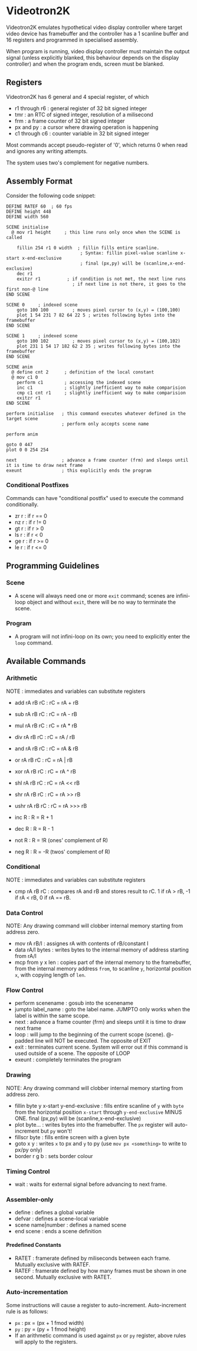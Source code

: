 # Videotron2K

Videotron2K emulates hypothetical video display controller where target video device has framebuffer and the controller has a 1 scanline buffer and 16 registers and programmed in specialised assembly.

When program is running, video display controller must maintain the output signal (unless explicitly blanked, this behaviour depends on the display controller) and when the program ends, screen must be blanked.

## Registers

Videotron2K has 6 general and 4 special register, of which

- r1 through r6 : general register of 32 bit signed integer
- tmr : an RTC of signed integer, resolution of a milisecond
- frm : a frame counter of 32 bit signed integer
- px and py : a cursor where drawing operation is happening
- c1 through c6 : counter variable in 32 bit signed integer

Most commands accept pseudo-register of '0', which returns 0 when read and ignores any writing attempts.

The system uses two's complement for negative numbers.

## Assembly Format

Consider the following code snippet:

```
DEFINE RATEF 60  ; 60 fps
DEFINE height 448
DEFINE width 560

SCENE initialise
  @ mov r1 height     ; this line runs only once when the SCENE is called

    fillin 254 r1 0 width  ; fillin fills entire scanline.
                            ; Syntax: fillin pixel-value scanline x-start x-end-exclusive
                            ; final (px,py) will be (scanline,x-end-exclusive)
    dec r1
    exitzr r1          ; if condition is not met, the next line runs
                         ; if next line is not there, it goes to the first non-@ line
END SCENE

SCENE 0     ; indexed scene
    goto 100 100         ; moves pixel cursor to (x,y) = (100,100)   
    plot 1 54 231 7 82 64 22 5 ; writes following bytes into the framebuffer
END SCENE

SCENE 1     ; indexed scene
    goto 100 102         ; moves pixel cursor to (x,y) = (100,102)   
    plot 231 1 54 17 182 62 2 35 ; writes following bytes into the framebuffer
END SCENE

SCENE anim
  @ define cnt 2      ; definition of the local constant
  @ mov c1 0
    perform c1        ; accessing the indexed scene
    inc c1            ; slightly inefficient way to make comparision
    cmp c1 cnt r1     ; slightly inefficient way to make comparision
    exitzr r1
END SCENE

perform initialise   ; this command executes whatever defined in the target scene
                     ; perform only accepts scene name

perform anim

goto 0 447
plot 0 0 254 254

next                 ; advance a frame counter (frm) and sleeps until it is time to draw next frame
exeunt               ; this explicitly ends the program
```

### Conditional Postfixes

Commands can have "conditional postfix" used to execute the command conditionally.

- zr r : if r == 0
- nz r : if r != 0
- gt r : if r > 0
- ls r : if r < 0
- ge r : if r >= 0
- le r : if r <= 0

## Programming Guidelines

### Scene

* A scene will always need one or more `exit` command; scenes are infini-loop object and without `exit`, there will be no way to terminate the scene.

### Program

* A program will not infini-loop on its own; you need to explicitly enter the `loop` command.


## Available Commands

### Arithmetic

NOTE : immediates and variables can substitute registers

* add rA rB rC : rC = rA + rB
* sub rA rB rC : rC = rA - rB
* mul rA rB rC : rC = rA * rB
* div rA rB rC : rC = rA / rB
* and rA rB rC : rC = rA & rB
* or rA rB rC : rC = rA | rB
* xor rA rB rC : rC = rA ^ rB
* shl rA rB rC : rC = rA << rB
* shr rA rB rC : rC = rA >> rB
* ushr rA rB rC : rC = rA >>> rB

* inc R : R = R + 1
* dec R : R = R - 1
* not R : R = !R (ones' complement of R)
* neg R : R = -R (twos' complement of R)

### Conditional

NOTE : immediates and variables can substitute registers

* cmp rA rB rC : compares rA and rB and stores result to rC. 1 if rA > rB, -1 if rA < rB, 0 if rA == rB.

### Data Control

NOTE: Any drawing command will clobber internal memory starting from address zero.

* mov rA rB/I : assignes rA with contents of rB/constant I
* data rA/I bytes : writes bytes to the internal memory of address starting from rA/I
* mcp from y x len : copies part of the internal memory to the framebuffer, from the internal memory address `from`,
                        to scanline `y`, horizontal position `x`, with copying length of `len`.

### Flow Control

* perform scenename : gosub into the scenename
* jumpto label_name : goto the label name. JUMPTO only works when the label is within the same scope.
* next : advance a frame counter (frm) and sleeps until it is time to draw next frame
* loop : will jump to the beginning of the current scope (scene). @-padded line will NOT be executed. The opposite of EXIT
* exit : terminates current scene. System will error out if this command is used outside of a scene. The opposite of LOOP
* exeunt : completely terminates the program

### Drawing

NOTE: Any drawing command will clobber internal memory starting from address zero.

* fillin byte y x-start y-end-exclusive : fills entire scanline of `y` with `byte` from the horizontal position `x-start` through
                                          `y-end-exclusive` MINUS ONE. final (px,py) will be (scanline,x-end-exclusive)
* plot byte... : writes bytes into the framebuffer. The `px` register will auto-increment but `py` won't!
* fillscr byte : fills entire screen with a given byte
* goto x y : writes `x` to px and `y` to py (use `mov px <something>` to write to px/py only)
* border r g b : sets border colour

### Timing Control

* wait : waits for external signal before advancing to next frame.

### Assembler-only

* define : defines a global variable
* defvar : defines a scene-local variable
* scene name|number : defines a named scene
* end scene : ends a scene definition

#### Predefined Constants

* RATET : framerate defined by miliseconds between each frame. Mutually exclusive with RATEF.
* RATEF : framerate defined by how many frames must be shown in one second. Mutually exclusive with RATET.

### Auto-incrementation

Some instructions will cause a register to auto-increment. Auto-increment rule is as follows:

* `px` : px = (px + 1 fmod width)
* `py` : py = (py + 1 fmod height)
* If an arithmetic command is used against `px` or `py` register, above rules will apply to the registers.